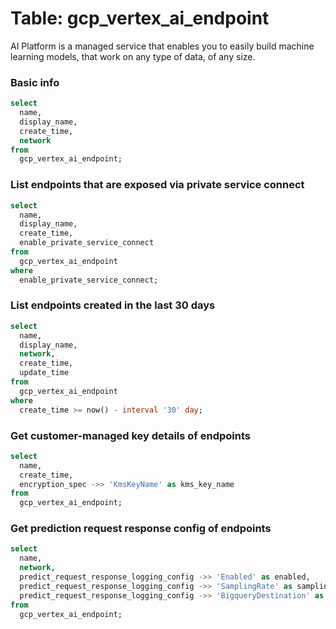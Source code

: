 # Table: gcp_vertex_ai_endpoint

AI Platform is a managed service that enables you to easily build machine learning models, that work on any type of data, of any size.

### Basic info

```sql
select
  name,
  display_name,
  create_time,
  network
from
  gcp_vertex_ai_endpoint;
```

### List endpoints that are exposed via private service connect

```sql
select
  name,
  display_name,
  create_time,
  enable_private_service_connect
from
  gcp_vertex_ai_endpoint
where
  enable_private_service_connect;
```

### List endpoints created in the last 30 days

```sql
select
  name,
  display_name,
  network,
  create_time,
  update_time
from
  gcp_vertex_ai_endpoint
where
  create_time >= now() - interval '30' day;
```

### Get customer-managed key details of endpoints

```sql
select
  name,
  create_time,
  encryption_spec ->> 'KmsKeyName' as kms_key_name
from
  gcp_vertex_ai_endpoint;
```

### Get prediction request response config of endpoints

```sql
select
  name,
  network,
  predict_request_response_logging_config ->> 'Enabled' as enabled,
  predict_request_response_logging_config ->> 'SamplingRate' as sampling_rate,
  predict_request_response_logging_config ->> 'BigqueryDestination' as bigquery_destination
from
  gcp_vertex_ai_endpoint;
```
